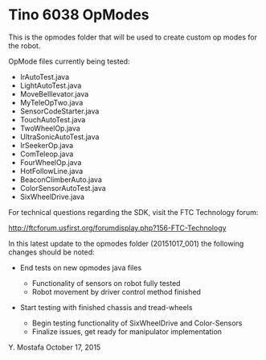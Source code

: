 # Tino 6038 OpModes

This is the opmodes folder that will be used to create custom op modes for the robot.

OpMode files currently being tested:

 * IrAutoTest.java
 * LightAutoTest.java
 * MoveBelllevator.java
 * MyTeleOpTwo.java
 * SensorCodeStarter.java
 * TouchAutoTest.java
 * TwoWheelOp.java
 * UltraSonicAutoTest.java
 * IrSeekerOp.java
 * ComTeleop.java
 * FourWheelOp.java
 * HotFollowLine.java
 * BeaconClimberAuto.java
 * ColorSensorAutoTest.java
 * SixWheelDrive.java

For technical questions regarding the SDK, visit the FTC Technology forum:

  http://ftcforum.usfirst.org/forumdisplay.php?156-FTC-Technology

In this latest update to the opmodes folder (20151017_001) the following changes should be noted:

 * End tests on new opmodes java files
   - Functionality of sensors on robot fully tested
   - Robot movement by driver control method finished

 * Start testing with finished chassis and tread-wheels
   - Begin testing functionality of SixWheelDrive and Color-Sensors
   - Finalize issues, get ready for manipulator implementation


Y. Mostafa
October 17, 2015
